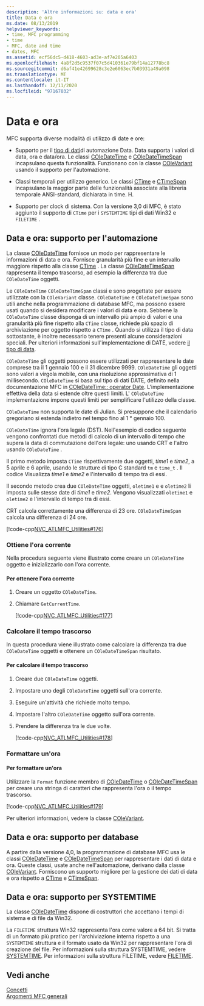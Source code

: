 ```yaml
---
description: 'Altre informazioni su: data e ora'
title: Data e ora
ms.date: 08/13/2019
helpviewer_keywords:
- time, MFC programming
- time
- MFC, date and time
- dates, MFC
ms.assetid: ecf56dc5-d418-4603-ad3e-af7e205a6403
ms.openlocfilehash: 4a8f2d5c9537f07c5d410361e79bf14a12778bc8
ms.sourcegitcommit: d6af41e42699628c3e2e6063ec7b03931a49a098
ms.translationtype: MT
ms.contentlocale: it-IT
ms.lasthandoff: 12/11/2020
ms.locfileid: "97167032"
---
```

# <a name="date-and-time"></a>Data e ora

MFC supporta diverse modalità di utilizzo di date e ore:

- Supporto per il [tipo di dati](../atl-mfc-shared/date-type.md)di automazione Data. Data supporta i valori di data, ora e data/ora. Le classi [COleDateTime](../atl-mfc-shared/reference/coledatetime-class.md) e [COleDateTimeSpan](../atl-mfc-shared/reference/coledatetimespan-class.md) incapsulano questa funzionalità. Funzionano con la classe [COleVariant](../mfc/reference/colevariant-class.md) usando il supporto per l'automazione.

- Classi temporali per utilizzo generico. Le classi [CTime](../atl-mfc-shared/reference/ctime-class.md) e [CTimeSpan](../atl-mfc-shared/reference/ctimespan-class.md) incapsulano la maggior parte delle funzionalità associate alla libreria temporale ANSI-standard, dichiarata in time. H.

- Supporto per clock di sistema. Con la versione 3,0 di MFC, è stato aggiunto il supporto di `CTime` per i `SYSTEMTIME` tipi di dati Win32 e `FILETIME` .

## <a name="date-and-time-automation-support"></a>Data e ora: supporto per l'automazione

La classe [COleDateTime](../atl-mfc-shared/reference/coledatetime-class.md) fornisce un modo per rappresentare le informazioni di data e ora. Fornisce granularità più fine e un intervallo maggiore rispetto alla classe [CTime](../atl-mfc-shared/reference/ctime-class.md) . La classe [COleDateTimeSpan](../atl-mfc-shared/reference/coledatetimespan-class.md) rappresenta il tempo trascorso, ad esempio la differenza tra due `COleDateTime` oggetti.

Le `COleDateTime` `COleDateTimeSpan` classi e sono progettate per essere utilizzate con la `COleVariant` classe. `COleDateTime` e `COleDateTimeSpan` sono utili anche nella programmazione di database MFC, ma possono essere usati quando si desidera modificare i valori di data e ora. Sebbene la `COleDateTime` classe disponga di un intervallo più ampio di valori e una granularità più fine rispetto alla `CTime` classe, richiede più spazio di archiviazione per oggetto rispetto a `CTime` . Quando si utilizza il tipo di data sottostante, è inoltre necessario tenere presenti alcune considerazioni speciali. Per ulteriori informazioni sull'implementazione di DATE, vedere [il tipo di data](../atl-mfc-shared/date-type.md).

`COleDateTime` gli oggetti possono essere utilizzati per rappresentare le date comprese tra il 1 gennaio 100 e il 31 dicembre 9999. `COleDateTime` gli oggetti sono valori a virgola mobile, con una risoluzione approssimativa di 1 millisecondo. `COleDateTime` si basa sul tipo di dati DATE, definito nella documentazione MFC in [COleDateTime:: operator Date](../atl-mfc-shared/reference/coledatetime-class.md#operator_date). L'implementazione effettiva della data si estende oltre questi limiti. L' `COleDateTime` implementazione impone questi limiti per semplificare l'utilizzo della classe.

`COleDateTime` non supporta le date di Julian. Si presuppone che il calendario gregoriano si estenda indietro nel tempo fino al 1 ° gennaio 100.

`COleDateTime` ignora l'ora legale (DST). Nell'esempio di codice seguente vengono confrontati due metodi di calcolo di un intervallo di tempo che supera la data di commutazione dell'ora legale: uno usando CRT e l'altro usando `COleDateTime` .

Il primo metodo imposta `CTime` rispettivamente due oggetti, *time1* e *time2*, a 5 aprile e 6 aprile, usando le strutture di tipo C standard `tm` e `time_t` . Il codice Visualizza *time1* e *time2* e l'intervallo di tempo tra di essi.

Il secondo metodo crea due `COleDateTime` oggetti, `oletime1` e e `oletime2` li imposta sulle stesse date di *time1* e *time2*. Vengono visualizzati `oletime1` e `oletime2` e l'intervallo di tempo tra di essi.

CRT calcola correttamente una differenza di 23 ore. `COleDateTimeSpan` calcola una differenza di 24 ore.

[!code-cpp[NVC_ATLMFC_Utilities#176](../atl-mfc-shared/codesnippet/cpp/date-and-time-automation-support_1.cpp)]

### <a name="get-the-current-time"></a>Ottiene l'ora corrente

Nella procedura seguente viene illustrato come creare un `COleDateTime` oggetto e inizializzarlo con l'ora corrente.

#### <a name="to-get-the-current-time"></a>Per ottenere l'ora corrente

1. Creare un oggetto `COleDateTime`.

1. Chiamare `GetCurrentTime`.

   [!code-cpp[NVC_ATLMFC_Utilities#177](../atl-mfc-shared/codesnippet/cpp/current-time-automation-classes_1.cpp)]

### <a name="calculate-elapsed-time"></a>Calcolare il tempo trascorso

In questa procedura viene illustrato come calcolare la differenza tra due `COleDateTime` oggetti e ottenere un `COleDateTimeSpan` risultato.

#### <a name="to-calculate-elapsed-time"></a>Per calcolare il tempo trascorso

1. Creare due `COleDateTime` oggetti.

1. Impostare uno degli `COleDateTime` oggetti sull'ora corrente.

1. Eseguire un'attività che richiede molto tempo.

1. Impostare l'altro `COleDateTime` oggetto sull'ora corrente.

1. Prendere la differenza tra le due volte.

   [!code-cpp[NVC_ATLMFC_Utilities#178](../atl-mfc-shared/codesnippet/cpp/elapsed-time-automation-classes_1.cpp)]

### <a name="format-a-time"></a>Formattare un'ora

#### <a name="to-format-a-time"></a>Per formattare un'ora

Utilizzare la `Format` funzione membro di [COleDateTime](../atl-mfc-shared/reference/coledatetime-class.md) o [COleDateTimeSpan](../atl-mfc-shared/reference/coledatetimespan-class.md) per creare una stringa di caratteri che rappresenta l'ora o il tempo trascorso.

   [!code-cpp[NVC_ATLMFC_Utilities#179](../atl-mfc-shared/codesnippet/cpp/formatting-time-automation-classes_1.cpp)]

Per ulteriori informazioni, vedere la classe [COleVariant](../mfc/reference/colevariant-class.md).

## <a name="date-and-time-database-support"></a>Data e ora: supporto per database

A partire dalla versione 4,0, la programmazione di database MFC usa le classi [COleDateTime](../atl-mfc-shared/reference/coledatetime-class.md) e [COleDateTimeSpan](../atl-mfc-shared/reference/coledatetimespan-class.md) per rappresentare i dati di data e ora. Queste classi, usate anche nell'automazione, derivano dalla classe [COleVariant](../mfc/reference/colevariant-class.md). Forniscono un supporto migliore per la gestione dei dati di data e ora rispetto a [CTime](../atl-mfc-shared/reference/ctime-class.md) e [CTimeSpan](../atl-mfc-shared/reference/ctimespan-class.md).

## <a name="date-and-time-systemtime-support"></a>Data e ora: supporto per SYSTEMTIME

La classe [COleDateTime](../atl-mfc-shared/reference/coledatetime-class.md) dispone di costruttori che accettano i tempi di sistema e di file da Win32.

La `FILETIME` struttura Win32 rappresenta l'ora come valore a 64 bit. Si tratta di un formato più pratico per l'archiviazione interna rispetto a una `SYSTEMTIME` struttura e il formato usato da Win32 per rappresentare l'ora di creazione del file. Per informazioni sulla struttura SYSTEMTIME, vedere [SYSTEMTIME](/windows/desktop/api/minwinbase/ns-minwinbase-systemtime). Per informazioni sulla struttura FILETIME, vedere [FILETIME](/windows/desktop/api/minwinbase/ns-minwinbase-filetime).

## <a name="see-also"></a>Vedi anche

[Concetti](../mfc/mfc-concepts.md)\
[Argomenti MFC generali](../mfc/general-mfc-topics.md)
